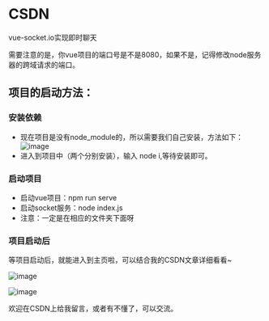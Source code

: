 # CSDN
vue-socket.io实现即时聊天

需要注意的是，你vue项目的端口号是不是8080，如果不是，记得修改node服务器的跨域请求的端口。

## 项目的启动方法：

### 安装依赖

+ 现在项目是没有node_module的，所以需要我们自己安装，方法如下：
![image](https://user-images.githubusercontent.com/71718029/142799777-0cf93aa9-a9a2-49c9-b309-f1f17dba3be6.png)
+ 进入到项目中（两个分别安装），输入 node i,等待安装即可。

### 启动项目

+ 启动vue项目：npm run serve
+ 启动socket服务：node index.js
+ 注意：一定是在相应的文件夹下面呀

### 项目启动后

等项目启动后，就能进入到主页啦，可以结合我的CSDN文章详细看看~

![image](https://user-images.githubusercontent.com/71718029/142800288-2be1eb00-8b26-40df-a80d-e3970c8f7a30.png)

![image](https://user-images.githubusercontent.com/71718029/142800334-df85a229-7a21-4585-b029-2fc6039e2144.png)

欢迎在CSDN上给我留言，或者有不懂了，可以交流。
